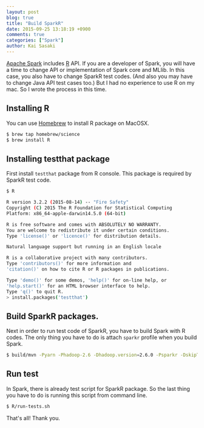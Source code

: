 ```yaml
---
layout: post
blog: true
title: "Build SparkR"
date: 2015-09-25 13:18:19 +0900
comments: true
categories: ["Spark"]
author: Kai Sasaki
---
```


[Apache Spark](https://spark.apache.org/docs/latest/index.html) includes [R](https://www.r-project.org/) API. If you are a developer of Spark, you will have a time to change API or implementation of Spark core and MLlib. In this case, you also have to change SparkR test codes. (And also you may have to change Java API test cases too.)
But I had no experience to use R on my mac. So I wrote the process in this time.

<!-- more -->

## Installing R

You can use [Homebrew](http://brew.sh/index_ja.html) to install R package on MacOSX.

```bash
$ brew tap homebrew/science
$ brew install R
```

## Installing testthat package

First install `testthat` package from R console. This package is required by SparkR test code.

```bash
$ R

R version 3.2.2 (2015-08-14) -- "Fire Safety"
Copyright (C) 2015 The R Foundation for Statistical Computing
Platform: x86_64-apple-darwin14.5.0 (64-bit)

R is free software and comes with ABSOLUTELY NO WARRANTY.
You are welcome to redistribute it under certain conditions.
Type 'license()' or 'licence()' for distribution details.

Natural language support but running in an English locale

R is a collaborative project with many contributors.
Type 'contributors()' for more information and
'citation()' on how to cite R or R packages in publications.

Type 'demo()' for some demos, 'help()' for on-line help, or
'help.start()' for an HTML browser interface to help.
Type 'q()' to quit R.
> install.packages('testthat')
```

## Build SparkR packages.

Next in order to run test code of SparkR, you have to build Spark with R codes. The only thing you have to do is attach `sparkr` profile when you build Spark.

```bash
$ build/mvn -Pyarn -Phadoop-2.6 -Dhadoop.version=2.6.0 -Psparkr -DskipTests clean package
```

## Run test
In Spark, there is already test script for SparkR package. So the last thing you have to do is running this script from command line.

```bash
$ R/run-tests.sh
```

That's all! Thank you.
